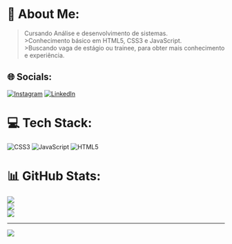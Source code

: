 # 💫 About Me:
>Cursando Análise e desenvolvimento de sistemas.<br>>Conhecimento básico em HTML5, CSS3 e JavaScript.<br>>Buscando vaga de estágio ou trainee, para obter mais conhecimento<br>e experiência.


## 🌐 Socials:
[![Instagram](https://img.shields.io/badge/Instagram-%23E4405F.svg?logo=Instagram&logoColor=white)](https://instagram.com/https://www.instagram.com/alissonrodc/) [![LinkedIn](https://img.shields.io/badge/LinkedIn-%230077B5.svg?logo=linkedin&logoColor=white)](https://linkedin.com/in/https://www.linkedin.com/in/alissonrodriguesdacosta/) 

# 💻 Tech Stack:
![CSS3](https://img.shields.io/badge/css3-%231572B6.svg?style=for-the-badge&logo=css3&logoColor=white) ![JavaScript](https://img.shields.io/badge/javascript-%23323330.svg?style=for-the-badge&logo=javascript&logoColor=%23F7DF1E) ![HTML5](https://img.shields.io/badge/html5-%23E34F26.svg?style=for-the-badge&logo=html5&logoColor=white)
# 📊 GitHub Stats:
![](https://github-readme-stats.vercel.app/api?username=Alissonrdc&theme=dark&hide_border=false&include_all_commits=false&count_private=false)<br/>
![](https://github-readme-streak-stats.herokuapp.com/?user=Alissonrdc&theme=dark&hide_border=false)<br/>
![](https://github-readme-stats.vercel.app/api/top-langs/?username=Alissonrdc&theme=dark&hide_border=false&include_all_commits=false&count_private=false&layout=compact)

---
[![](https://visitcount.itsvg.in/api?id=Alissonrdc&icon=0&color=0)](https://visitcount.itsvg.in)

<!-- Proudly created with GPRM ( https://gprm.itsvg.in ) -->